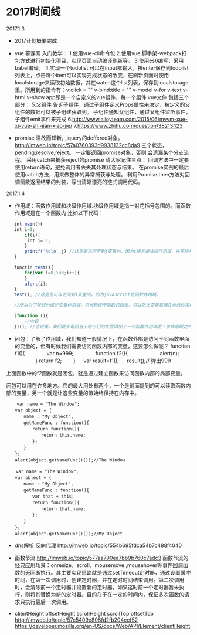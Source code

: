 # 2017时间线
2017.1.3
 - 2017计划概要完成

 - vue 慕课网 入门教学：
 	1.使用vue-cli命令包
 	2.使用vue 脚手架-webpack打包方式进行初始化项目，实现页面自动编译刷新等。
 	3.使用es6编写，采用babel编译。 
 	4.实现一个todolist:可以在input框输入，按enter保存到todolist列表上，点击每个item可以实现完成状态的改变，在刷新页面时使用 localstorage来读取初始数据，并在watch这个list列表，保存到localstorage里。所用到的指令有：v:click = "" v-bind:title = "" v-model v-for  v-text v-html v-show <app> </app>  app即是一个自定义的vue组件，每一个组件.vue文件 包括三个部分：<template></template> <script></script> <style></style>
 	5.父组件 告诉子组件，通过子组件定义Props属性来决定，被定义的父组件的数据可以被子组建获取到。
 	  子组件通知父组件，通过父组件监听事件，子组件emit事件来完成
    6.http://www.alloyteam.com/2015/06/mvvm-xue-xi-vue-shi-jian-xiao-jie/
    7.https://www.zhihu.com/question/38213423
 - promise 温故而知新，jquery的deffered对象。 http://imweb.io/topic/57a0760393d9938132cc8da9
    三个状态，pending,resolve,reject。
    一定要返回promise对象，否则 会遗漏某个分支流程。 
    采用catch来捕获reject的promise 
    请大家记住三点：
		回调方法中一定要使用return语句，避免调用者丢失其处理状态与结果。
		在promise实例的最后使用catch方法，用来做整体的异常捕获与处理。
		利用Promise.then方法对回调函数返回结果的封装，写出清晰漂亮的链式调用代码。

2017.1.4
 - 作用域：函数作用域和块级作用域.块级作用域是指一对花括号包围的。而函数作用域是在一个函数内
 比如以下代码： 

 ```javascript
 	int main(){
 	int i=1;
 		if(i){
 		 int j= 1;
 		}
 		printf('%d\n',j) //这里是访问不到j变量的，因为c语言是块级作用域，在花括号外是访问不到花括号里面的变量的。
 	}

 	functin test(){ 
		for(var i=0;i<3;i++){ 
		} 
		alert(i); 
	} 
	test(); //这里是可以访问到i变量的。因为javascript是函数作用域。

	//所以为了较好的保护变量作用域，将代码使用函数包起来，可以防止变量暴漏在全局作用域

	(function (){ 
		//内容 
	})(); //这时候，我们是不是相当于给它们的外层添加了一个函数作用域呢？该作用域之外的程序是无法访问它们的。

```

- 闭包：了解了作用域，我们知道一般情况下，在函数外部是访问不到函数里面的变量的，但有时候我们需要访问函数内部的变量，这要怎么做呢？
	function f1(){
　　　　var n=999;
　　　　function f2(){
　　　　　　alert(n);
　　　　} 
        return f2;
　　}
　  var result=f1();
　  result();// 弹出999

上面函数中的f2函数就是闭包，就是通过建立函数来访问函数内部的局部变量。

闭包可以用在许多地方。它的最大用处有两个，一个是前面提到的可以读取函数内部的变量，另一个就是让这些变量的值始终保持在内存中。

```
	var name = "The Window";
　　var object = {
　　　　name : "My Object",
　　　　getNameFunc : function(){
　　　　　　return function(){
　　　　　　　　return this.name;
　　　　　　};
　　　　}
　　};
　　alert(object.getNameFunc()());//The Window

　  var name = "The Window";
　　var object = {
　　　　name : "My Object",
　　　　getNameFunc : function(){
　　　　　　var that = this;
　　　　　　return function(){
　　　　　　　　return that.name;
　　　　　　};
　　　　}
　　};
　　alert(object.getNameFunc()());//My Object

```

 -  dns解析 反向代理
  http://imweb.io/topic/554b695fdca54b7c488f4040

 - 函数节流
 http://imweb.io/topic/577aa790ea7bb9b760c7adc3
 函数节流的经典应用场景：onresize，scroll，mousemove ,mousehover等事件回调函数的无间断执行。其主要实现思路就是通过setTimeout定时器，通过设置缓冲时间，在第一次调用时，创建定时器，并在定时时间结束调用。第二次调用时，会清除前一个定时器并设置新的定时器。如果这时前一个定时器暂未执行，则将其替换为新的定时器。目的在于在一定的时间内，保证多次函数的请求只执行最后一次调用。

 - clientHeight offsetHeight  scrollHeight scrollTop offsetTop http://imweb.io/topic/57c5409e808fd2fb204eef52 https://developer.mozilla.org/en-US/docs/Web/API/Element/clientHeight